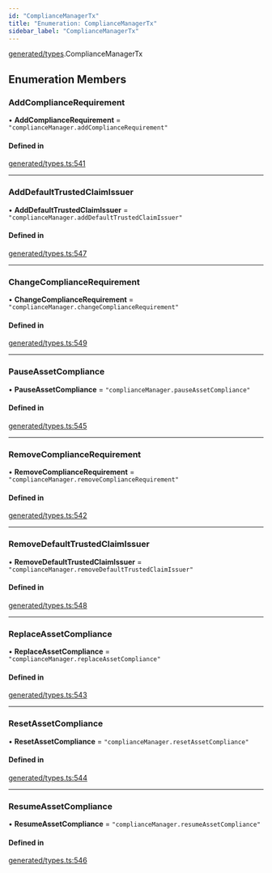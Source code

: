 ```yaml
---
id: "ComplianceManagerTx"
title: "Enumeration: ComplianceManagerTx"
sidebar_label: "ComplianceManagerTx"
---
```


[generated/types](../../../../modules/Generated/Types/Types.md).ComplianceManagerTx

## Enumeration Members

### AddComplianceRequirement

• **AddComplianceRequirement** = ``"complianceManager.addComplianceRequirement"``

#### Defined in

[generated/types.ts:541](https://github.com/PolymeshAssociation/polymesh-sdk/blob/5a778578/src/generated/types.ts#L541)

___

### AddDefaultTrustedClaimIssuer

• **AddDefaultTrustedClaimIssuer** = ``"complianceManager.addDefaultTrustedClaimIssuer"``

#### Defined in

[generated/types.ts:547](https://github.com/PolymeshAssociation/polymesh-sdk/blob/5a778578/src/generated/types.ts#L547)

___

### ChangeComplianceRequirement

• **ChangeComplianceRequirement** = ``"complianceManager.changeComplianceRequirement"``

#### Defined in

[generated/types.ts:549](https://github.com/PolymeshAssociation/polymesh-sdk/blob/5a778578/src/generated/types.ts#L549)

___

### PauseAssetCompliance

• **PauseAssetCompliance** = ``"complianceManager.pauseAssetCompliance"``

#### Defined in

[generated/types.ts:545](https://github.com/PolymeshAssociation/polymesh-sdk/blob/5a778578/src/generated/types.ts#L545)

___

### RemoveComplianceRequirement

• **RemoveComplianceRequirement** = ``"complianceManager.removeComplianceRequirement"``

#### Defined in

[generated/types.ts:542](https://github.com/PolymeshAssociation/polymesh-sdk/blob/5a778578/src/generated/types.ts#L542)

___

### RemoveDefaultTrustedClaimIssuer

• **RemoveDefaultTrustedClaimIssuer** = ``"complianceManager.removeDefaultTrustedClaimIssuer"``

#### Defined in

[generated/types.ts:548](https://github.com/PolymeshAssociation/polymesh-sdk/blob/5a778578/src/generated/types.ts#L548)

___

### ReplaceAssetCompliance

• **ReplaceAssetCompliance** = ``"complianceManager.replaceAssetCompliance"``

#### Defined in

[generated/types.ts:543](https://github.com/PolymeshAssociation/polymesh-sdk/blob/5a778578/src/generated/types.ts#L543)

___

### ResetAssetCompliance

• **ResetAssetCompliance** = ``"complianceManager.resetAssetCompliance"``

#### Defined in

[generated/types.ts:544](https://github.com/PolymeshAssociation/polymesh-sdk/blob/5a778578/src/generated/types.ts#L544)

___

### ResumeAssetCompliance

• **ResumeAssetCompliance** = ``"complianceManager.resumeAssetCompliance"``

#### Defined in

[generated/types.ts:546](https://github.com/PolymeshAssociation/polymesh-sdk/blob/5a778578/src/generated/types.ts#L546)

